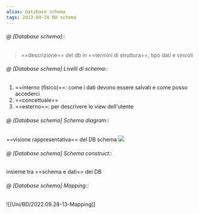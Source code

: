 ```yaml
---
alias: Database schema
tags: 2022-09-28 BD schema
---
```


###### @ [Database schema]::
> ==descrizione== del db in ==termini di struttura==, tipo dati e vincoli
<!--ID: 1670236971089-->


###### @ [Database schema] Livelli di schema::
1. ==interno (fisico)==: come i dati devono essere salvati e come posso accederci
2. ==concettuale==
3. ==esterno==: per descrivere le view dell'utente
<!--ID: 1670236971094-->


###### @ [Database schema] Schema diagram::
==visione rappresentativa== del DB schema
![](Uni/BD/img/schcon.jpeg)
<!--ID: 1670236971098-->




###### @ [Database schema] Schema construct::
insieme tra ==schema e dati== dei DB
<!--ID: 1670236971103-->


###### @ [Database schema] Mapping::
![[Uni/BD/2022.09.28-13-Mapping]]
<!--ID: 1670766972620-->
